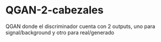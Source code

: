# QGAN-2-cabezales
QGAN donde el discriminador cuenta con 2 outputs, uno para signal/background y otro para real/generado
